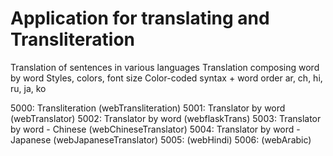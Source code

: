 # Application for translating and Transliteration

Translation of sentences in various languages
Translation composing word by word
Styles, colors, font size
Color-coded syntax + word order
ar, ch, hi, ru, ja, ko

5000: Transliteration (webTransliteration)
5001: Translator by word (webTranslator)
5002: Translator by word (webflaskTrans)
5003: Translator by word - Chinese (webChineseTranslator)
5004: Translator by word - Japanese (webJapaneseTranslator)
5005: (webHindi)
5006: (webArabic)
